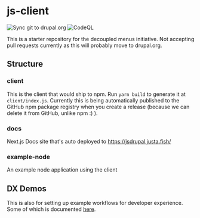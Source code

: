 # js-client
![Sync git to drupal.org](https://github.com/jsdrupal/js-client/workflows/Sync%20git%20to%20drupal.org/badge.svg)
![CodeQL](https://github.com/jsdrupal/js-client/workflows/CodeQL/badge.svg)


This is a starter repository for the decoupled menus initiative. Not accepting pull requests currently as this will probably move to drupal.org.

## Structure

### client

This is the client that would ship to npm. Run `yarn build` to generate it at `client/index.js`.
Currently this is being automatically published to the GitHub npm package registry when you create a release (because we can delete it from GitHub, unlike npm :) ).

### docs

Next.js Docs site that's auto deployed to https://jsdrupal.justa.fish/

### example-node

An example node application using the client

## DX Demos

This is also for setting up example workflows for developer experience. Some of which is documented [here](https://github.com/jsdrupal/js-client/wiki/d.o-Wishlist).
